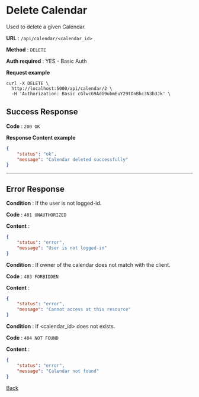 # Delete Calendar

Used to delete a given Calendar.

**URL** : `/api/calendar/<calendar_id>`

**Method** : `DELETE`

**Auth required** : YES - Basic Auth


**Request example**

```curl
curl -X DELETE \
  http://localhost:5000/api/calendar/2 \
  -H 'Authorization: Basic cGlwcG9AdG9ubmEuY29tOnBhc3N3b3Jk' \
```

## Success Response

**Code** : `200 OK`

**Response Content example**

```json
{
    "status": "ok",
    "message": "Calendar deleted successfully"
}
```
---
## Error Response

**Condition** : If the user is not logged-id.

**Code** : `401 UNAUTHORIZED`

**Content** :

```json
{
    "status": "error",
    "message": "User is not logged-in"
}
```

**Condition** : If owner of the calendar does not match with the client.

**Code** : `403 FORBIDDEN`

**Content** :

```json
{
    "status": "error",
    "message": "Cannot access at this resource"
}
```

**Condition** : If <calendar_id> does not exists.

**Code** : `404 NOT FOUND`

**Content** :

```json
{
    "status": "error",
    "message": "Calendar not found"
}
```



[Back](../../README.md)